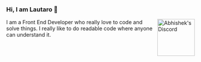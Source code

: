 ### Hi, I am Lautaro 👋

  <img align="right" alt="Abhishek's Discord" width="100px" src="https://github.githubassets.com/images/modules/logos_page/Octocat.png" />
I am a Front End Developer who really love to code and solve things. I really like to do readable code where anyone can understand it.


<!--
**lausuarez02/lausuarez02** is a ✨ _special_ ✨ repository because its `README.md` (this file) appears on your GitHub profile.

Here are some ideas to get you started:

- 🔭 I’m currently working on ...
- 🌱 I’m currently learning ...
- 👯 I’m looking to collaborate on ...
- 🤔 I’m looking for help with ...
- 💬 Ask me about ...
- 📫 How to reach me: ...
- 😄 Pronouns: ...
- ⚡ Fun fact: ...
-->
